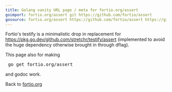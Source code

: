 ```yaml
---
title: Golang vanity URL page / meta for fortio.org/assert
goimport: fortio.org/assert git https://github.com/fortio/assert
gosource: fortio.org/assert https://github.com/fortio/assert https://github.com/fortio/assert/tree/main{/dir} https://github.com/fortio/assert/blob/main{/dir}/{file}#L{line}
---
```


Fortio's testify is a minimalistic drop in replacement for https://pkg.go.dev/github.com/stretchr/testify/assert (implemented to avoid the huge dependency otherwise brought in through dflag).

This page also for making
<pre>
 go get fortio.org/assert
</pre>
and godoc work.
<p>
Back to <a href="https://fortio.org/">fortio.org</a>
